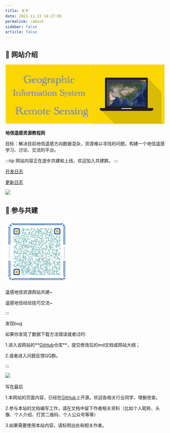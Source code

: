 ```yaml
---
title: 关于
date: 2021-11-22 14:27:01
permalink: /about
sidebar: false
article: false
---
```


## 🌄 网站介绍
![](../.vuepress/public/javascript-illustration.png)

**地信遥感资源教程网**



目标：解决目前地信遥感方向数据混杂，资源难以寻找的问题，构建一个地信遥感学习、讨论、交流的平台。



:::tip
网站内容正在逐步共建和上线，欢迎加入共建群。
:::



[开发日志](https://docs.qq.com/doc/DTUlDbWp4dlJyZHZE)

[更新日志](https://github.com/Gleaner2021/website_3s_hub/commits)



<img src="https://gitee.com/kitmyfaceplease/image_upload/raw/master/image/共建者.png">

## 🌌 参与共建

<img src="../.vuepress/public/img/wechat_group.png" alt="扫码加入微信群" style="zoom:50%;" />

遥感地信资源网站共建~

遥感地信经验技巧交流~

:::

发现bug

如果你发现了数据下载方法错误或者过时:

1.进入该网站的**[GitHub](https://github.com/ruiduobao/ruiduobao.com.git)仓库**，提交修改后的md文档或网站大纲；

2.或者进入问题反馈QQ群。

:::



<img src="https://gitee.com/kitmyfaceplease/image_upload/raw/master/image/%E5%9C%B0%E4%BF%A1%E9%81%A5%E6%84%9F%E5%AF%BC%E8%88%AA%E7%BD%91-%E9%97%AE%E9%A2%98%E5%8F%8D%E9%A6%88%E7%BE%A4%E7%BE%A4%E8%81%8A%E4%BA%8C%E7%BB%B4%E7%A0%81.png">

写在最后

1.本网站的页面内容，已经在[GitHub](https://github.com/ruiduobao/ruiduobao.com.git)上开源。欢迎各相关行业同学，增删改查。

2.参与本站的文档编写工作，请在文档中留下作者相关资料（比如个人昵称、头像、个人介绍、打赏二维码、个人公众号等等）

3.如果需要使用本站内容，请标明出处和相关作者。
